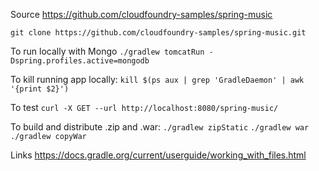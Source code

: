 Source
https://github.com/cloudfoundry-samples/spring-music

`git clone https://github.com/cloudfoundry-samples/spring-music.git`

To run locally with Mongo
`./gradlew tomcatRun -Dspring.profiles.active=mongodb`

To kill running app locally:
`kill $(ps aux | grep 'GradleDaemon' | awk '{print $2}')`

To test
`curl -X GET --url http://localhost:8080/spring-music/`

To build and distribute .zip and .war:
`./gradlew zipStatic`
`./gradlew war`
`./gradlew copyWar`

Links
https://docs.gradle.org/current/userguide/working_with_files.html
